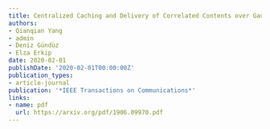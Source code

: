 ```yaml
---
title: Centralized Caching and Delivery of Correlated Contents over Gaussian Broadcast Channels
authors:
- Qianqian Yang
- admin
- Deniz Gündüz
- Elza Erkip
date: 2020-02-01
publishDate: '2020-02-01T00:00:00Z'
publication_types: 
- article-journal
publication: '*IEEE Transactions on Communications*'
links:
- name: pdf
  url: https://arxiv.org/pdf/1906.09970.pdf
---
```



